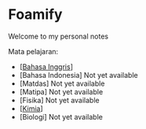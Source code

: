 # Foamify
Welcome to my personal notes

Mata pelajaran:
- [[Bahasa Inggris](UM/SIMAK%20UI/SIMAK%20ENG.md)]
- [Bahasa Indonesia] Not yet available
- [Matdas] Not yet available
- [Matipa] Not yet available
- [Fisika] Not yet available
- [[Kimia](UM/SIMAK%20UI/SIMAK%20KIM.md)]
- [Biologi] Not yet available